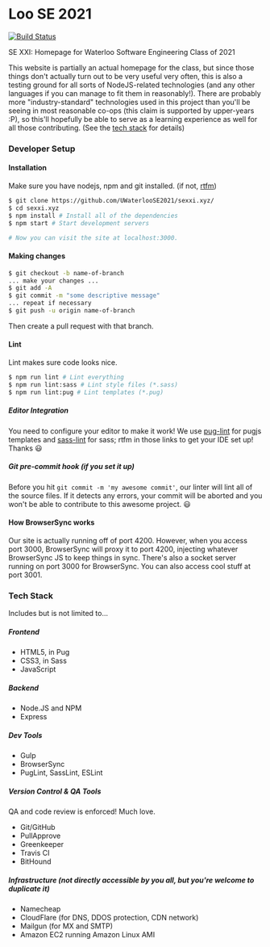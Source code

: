 # Loo SE 2021

[![Build Status](https://travis-ci.org/UWaterlooSE2021/sexxi.xyz.svg?branch=travis)](https://travis-ci.org/UWaterlooSE2021/sexxi.xyz)

SE XXI: Homepage for Waterloo Software Engineering Class of 2021

This website is partially an actual homepage for the class, but since those things don't actually turn out to be very useful very often, this is also a testing ground for all sorts of NodeJS-related technologies (and any other languages if you can manage to fit them in reasonably!). There are probably more "industry-standard" technologies used in this project than you'll be seeing in most reasonable co-ops (this claim is supported by upper-years :P), so this'll hopefully be able to serve as a learning experience as well for all those contributing. (See the [tech stack](#tech-stack) for details)

### Developer Setup

#### Installation

Make sure you have nodejs, npm and git installed. (if not, [rtfm](https://google.com))

```bash
$ git clone https://github.com/UWaterlooSE2021/sexxi.xyz/
$ cd sexxi.xyz
$ npm install # Install all of the dependencies
$ npm start # Start development servers

# Now you can visit the site at localhost:3000.
```

#### Making changes

```bash
$ git checkout -b name-of-branch
... make your changes ...
$ git add -A
$ git commit -m "some descriptive message"
... repeat if necessary
$ git push -u origin name-of-branch
```
Then create a pull request with that branch.

#### Lint

Lint makes sure code looks nice.

```bash
$ npm run lint # Lint everything
$ npm run lint:sass # Lint style files (*.sass)
$ npm run lint:pug # Lint templates (*.pug)
```

##### Editor Integration

You need to configure your editor to make it work! We use [pug-lint](https://github.com/pugjs/pug-lint#editor-integration)
for pugjs templates and [sass-lint](https://github.com/sasstools/sass-lint#ide-integration) for sass; rtfm in those links 
to get your IDE set up!
Thanks :smiley:

##### Git pre-commit hook (if you set it up)

Before you hit `git commit -m 'my awesome commit'`, our linter will lint all of the source files. If it detects any errors, your commit will be aborted and you won't be able to contribute to this awesome project. :smiley:

#### How BrowserSync works
Our site is actually running off of port 4200. However, when you access port 3000, 
BrowserSync will proxy it to port 4200, injecting whatever BrowserSync JS to keep things in sync.
There's also a socket server running on port 3000 for BrowserSync.
You can also access cool stuff at port 3001.


### Tech Stack

Includes but is not limited to...

##### Frontend
- HTML5, in Pug
- CSS3, in Sass
- JavaScript

##### Backend
- Node.JS and NPM
- Express

##### Dev Tools
- Gulp
- BrowserSync
- PugLint, SassLint, ESLint

##### Version Control & QA Tools
QA and code review is enforced! Much love.
- Git/GitHub
- PullApprove
- Greenkeeper
- Travis CI
- BitHound

##### Infrastructure (not directly accessible by you all, but you're welcome to duplicate it)
- Namecheap
- CloudFlare (for DNS, DDOS protection, CDN network)
- Mailgun (for MX and SMTP)
- Amazon EC2 running Amazon Linux AMI
